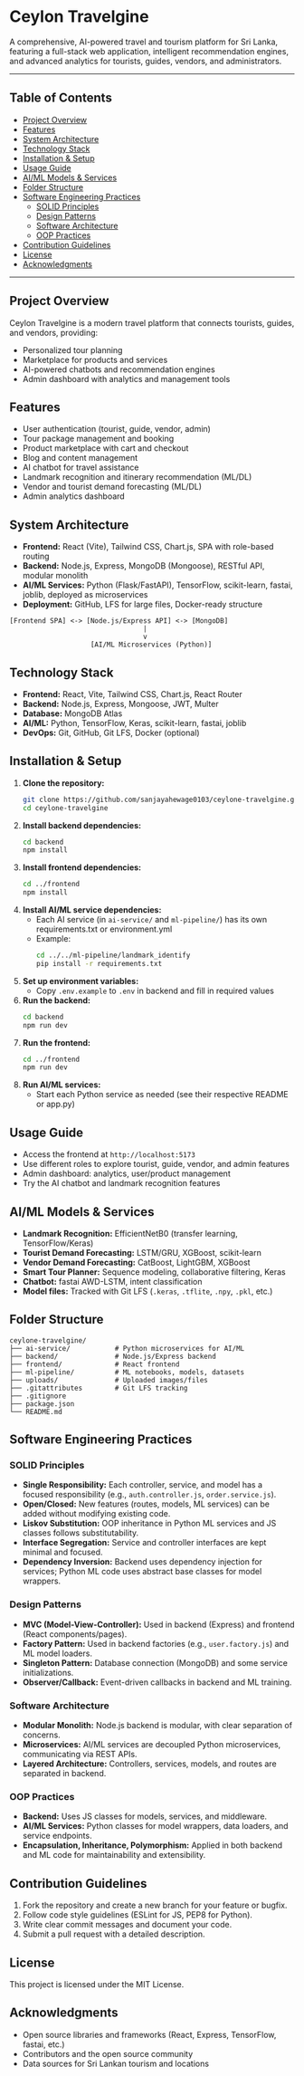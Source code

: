 # Ceylon Travelgine

A comprehensive, AI-powered travel and tourism platform for Sri Lanka, featuring a full-stack web application, intelligent recommendation engines, and advanced analytics for tourists, guides, vendors, and administrators.

---

## Table of Contents
- [Project Overview](#project-overview)
- [Features](#features)
- [System Architecture](#system-architecture)
- [Technology Stack](#technology-stack)
- [Installation & Setup](#installation--setup)
- [Usage Guide](#usage-guide)
- [AI/ML Models & Services](#aiml-models--services)
- [Folder Structure](#folder-structure)
- [Software Engineering Practices](#software-engineering-practices)
  - [SOLID Principles](#solid-principles)
  - [Design Patterns](#design-patterns)
  - [Software Architecture](#software-architecture)
  - [OOP Practices](#oop-practices)
- [Contribution Guidelines](#contribution-guidelines)
- [License](#license)
- [Acknowledgments](#acknowledgments)

---

## Project Overview
Ceylon Travelgine is a modern travel platform that connects tourists, guides, and vendors, providing:
- Personalized tour planning
- Marketplace for products and services
- AI-powered chatbots and recommendation engines
- Admin dashboard with analytics and management tools

## Features
- User authentication (tourist, guide, vendor, admin)
- Tour package management and booking
- Product marketplace with cart and checkout
- Blog and content management
- AI chatbot for travel assistance
- Landmark recognition and itinerary recommendation (ML/DL)
- Vendor and tourist demand forecasting (ML/DL)
- Admin analytics dashboard

## System Architecture
- **Frontend:** React (Vite), Tailwind CSS, Chart.js, SPA with role-based routing
- **Backend:** Node.js, Express, MongoDB (Mongoose), RESTful API, modular monolith
- **AI/ML Services:** Python (Flask/FastAPI), TensorFlow, scikit-learn, fastai, joblib, deployed as microservices
- **Deployment:** GitHub, LFS for large files, Docker-ready structure

```
[Frontend SPA] <-> [Node.js/Express API] <-> [MongoDB]
                                 |
                                 v
                    [AI/ML Microservices (Python)]
```

## Technology Stack
- **Frontend:** React, Vite, Tailwind CSS, Chart.js, React Router
- **Backend:** Node.js, Express, Mongoose, JWT, Multer
- **Database:** MongoDB Atlas
- **AI/ML:** Python, TensorFlow, Keras, scikit-learn, fastai, joblib
- **DevOps:** Git, GitHub, Git LFS, Docker (optional)

## Installation & Setup
1. **Clone the repository:**
   ```sh
   git clone https://github.com/sanjayahewage0103/ceylone-travelgine.git
   cd ceylone-travelgine
   ```
2. **Install backend dependencies:**
   ```sh
   cd backend
   npm install
   ```
3. **Install frontend dependencies:**
   ```sh
   cd ../frontend
   npm install
   ```
4. **Install AI/ML service dependencies:**
   - Each AI service (in `ai-service/` and `ml-pipeline/`) has its own requirements.txt or environment.yml
   - Example:
     ```sh
     cd ../../ml-pipeline/landmark_identify
     pip install -r requirements.txt
     ```
5. **Set up environment variables:**
   - Copy `.env.example` to `.env` in backend and fill in required values
6. **Run the backend:**
   ```sh
   cd backend
   npm run dev
   ```
7. **Run the frontend:**
   ```sh
   cd ../frontend
   npm run dev
   ```
8. **Run AI/ML services:**
   - Start each Python service as needed (see their respective README or app.py)

## Usage Guide
- Access the frontend at `http://localhost:5173`
- Use different roles to explore tourist, guide, vendor, and admin features
- Admin dashboard: analytics, user/product management
- Try the AI chatbot and landmark recognition features

## AI/ML Models & Services
- **Landmark Recognition:** EfficientNetB0 (transfer learning, TensorFlow/Keras)
- **Tourist Demand Forecasting:** LSTM/GRU, XGBoost, scikit-learn
- **Vendor Demand Forecasting:** CatBoost, LightGBM, XGBoost
- **Smart Tour Planner:** Sequence modeling, collaborative filtering, Keras
- **Chatbot:** fastai AWD-LSTM, intent classification
- **Model files:** Tracked with Git LFS (`.keras`, `.tflite`, `.npy`, `.pkl`, etc.)

## Folder Structure
```
ceylone-travelgine/
├── ai-service/           # Python microservices for AI/ML
├── backend/              # Node.js/Express backend
├── frontend/             # React frontend
├── ml-pipeline/          # ML notebooks, models, datasets
├── uploads/              # Uploaded images/files
├── .gitattributes        # Git LFS tracking
├── .gitignore
├── package.json
└── README.md
```

## Software Engineering Practices
### SOLID Principles
- **Single Responsibility:** Each controller, service, and model has a focused responsibility (e.g., `auth.controller.js`, `order.service.js`).
- **Open/Closed:** New features (routes, models, ML services) can be added without modifying existing code.
- **Liskov Substitution:** OOP inheritance in Python ML services and JS classes follows substitutability.
- **Interface Segregation:** Service and controller interfaces are kept minimal and focused.
- **Dependency Inversion:** Backend uses dependency injection for services; Python ML code uses abstract base classes for model wrappers.

### Design Patterns
- **MVC (Model-View-Controller):** Used in backend (Express) and frontend (React components/pages).
- **Factory Pattern:** Used in backend factories (e.g., `user.factory.js`) and ML model loaders.
- **Singleton Pattern:** Database connection (MongoDB) and some service initializations.
- **Observer/Callback:** Event-driven callbacks in backend and ML training.

### Software Architecture
- **Modular Monolith:** Node.js backend is modular, with clear separation of concerns.
- **Microservices:** AI/ML services are decoupled Python microservices, communicating via REST APIs.
- **Layered Architecture:** Controllers, services, models, and routes are separated in backend.

### OOP Practices
- **Backend:** Uses JS classes for models, services, and middleware.
- **AI/ML Services:** Python classes for model wrappers, data loaders, and service endpoints.
- **Encapsulation, Inheritance, Polymorphism:** Applied in both backend and ML code for maintainability and extensibility.

## Contribution Guidelines
1. Fork the repository and create a new branch for your feature or bugfix.
2. Follow code style guidelines (ESLint for JS, PEP8 for Python).
3. Write clear commit messages and document your code.
4. Submit a pull request with a detailed description.

## License
This project is licensed under the MIT License.

## Acknowledgments
- Open source libraries and frameworks (React, Express, TensorFlow, fastai, etc.)
- Contributors and the open source community
- Data sources for Sri Lankan tourism and locations
